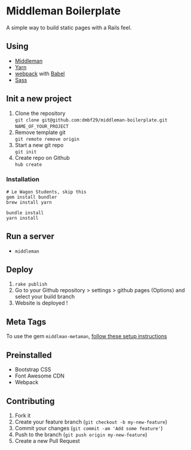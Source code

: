 # Middleman Boilerplate
A simple way to build static pages with a Rails feel.

## Using

- [Middleman](https://middlemanapp.com)
- [Yarn](https://yarnpkg.com)
- [webpack](https://webpack.js.org) with [Babel](https://babeljs.org)
- [Sass](https://sass-lang.com)

## Init a new project
1. Clone the repository <br>
`git clone git@github.com:dmbf29/middleman-boilerplate.git` `NAME_OF_YOUR_PROJECT`
2. Remove template git <br>
`git remote remove origin`
3. Start a new git repo <br>
`git init`
4. Create repo on Github <br>
`hub create`

### Installation
```
# Le Wagon Students, skip this
gem install bundler
brew install yarn
```

```
bundle install
yarn install
```

## Run a server
- `middleman`

## Deploy
1. `rake publish`
2. Go to your Github repository > settings > github pages (Options) and select your build branch
3. Website is deployed !

## Meta Tags
To use the gem `middlman-metaman`, [follow these setup instructions](https://github.com/cacheventures/middleman-metaman/)

## Preinstalled
- Bootstrap CSS
- Font Awesome CDN
- Webpack

## Contributing

1. Fork it
2. Create your feature branch (`git checkout -b my-new-feature`)
3. Commit your changes (`git commit -am 'Add some feature'`)
4. Push to the branch (`git push origin my-new-feature`)
5. Create a new Pull Request
